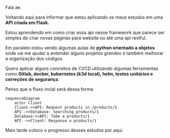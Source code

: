 Fala ae. 

Voltando aqui para informar que estou aplicando os meus estudos em uma **API criada em Flask.**

Estou aprendendo em como criar essa api nesse framework que parece ser simples de criar novas páginas para website ou até uma api restful.

Em paralelo estou vendo algumas aulas de **python orientado a objetos** onde vai me ajudar a entender alguns projetos grandes e também melhorar a organização dos códigos.

Quero aplicar alguns conceitos de CI/CD utilizando algumas ferramentas como **Gitlab, docker, kubernetes (k3d local), helm, testes unitários e correções de segurança**.

Penso que o fluxo incial será dessa forma

```mermaid
sequenceDiagram
    actor Client
    Client->>API: Request products in /products/1
    API-->>Database: Searching products/1
    Database->>API: Take a products/1
    API-->>Client: Response a products/1
```

Mais tarde coloco o progresso desses estudos por aqui.

